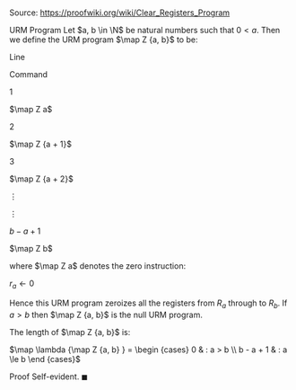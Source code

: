 # 

Source: https://proofwiki.org/wiki/Clear_Registers_Program

URM Program
Let $a, b \in \N$ be natural numbers such that $0 < a$.
Then we define the URM program $\map Z {a, b}$ to be:




Line


Command


$1$


$\map Z a$


$2$


$\map Z {a + 1}$


$3$


$\map Z {a + 2}$


$\vdots$


$\vdots$


$b - a + 1$


$\map Z b$


where $\map Z a$ denotes the zero instruction:

$r_a \gets 0$

Hence this URM program zeroizes all the registers from $R_a$ through to $R_b$.
If $a > b$ then $\map Z {a, b}$ is the null URM program.

The length of $\map Z {a, b}$ is:

$\map \lambda {\map Z {a, b} } = \begin {cases}
0 & : a > b \\
b - a + 1 & : a \le b
\end {cases}$


Proof
Self-evident.
$\blacksquare$





